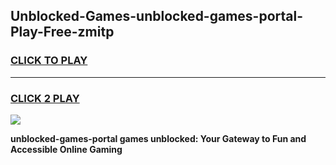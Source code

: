
## Unblocked-Games-unblocked-games-portal-Play-Free-zmitp
<h3>
<a href="https://premium76.site?title=unblocked-games-portal&ref=09A">CLICK TO PLAY</a></h3>
<hr>

<h3>
<a href="https://premium76.site?title=unblocked-games-portal&ref=09A">CLICK 2 PLAY</a>
  
</h3>

<a href="https://premium76.site?title=unblocked-games-portal&ref=09A"><img src="https://clearcache.store/games.png"></a>


**unblocked-games-portal games unblocked: Your Gateway to Fun and Accessible Online Gaming**
